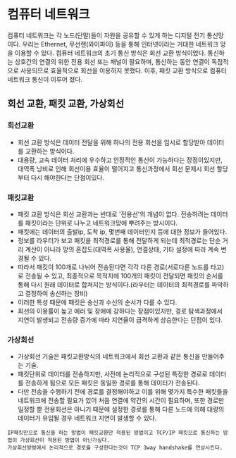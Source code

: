 # 컴퓨터 네트워크

컴퓨터 네트워크는 각 노드(단말)들이 자원을 공유할 수 있게 하는 디지털 전기 통신망이다.
우리는 Ethernet, 무선랜(와이파이) 등을 통해 인터넷이라는 거대한 네트워크 망을 이용할 수 있다.
컴퓨터 네트워크의 초기 통신 방식은 회선 교환 방식이었다.
통신하는 상호간의 연결의 위한 전용 회선 또는 채널이 필요하며, 통신하는 동안 연결이 독점적으로 사용되므로 효율적으로 회선을 이용하지 못했다.
이후, 패킷 교환 방식으로 컴퓨터 네트워크 통신이 이루어 졌다.

## 회선 교환, 패킷 교환, 가상회선

### 회선교환

- 회선 교환 방식은 데이터 전달을 위해 하나의 전용 회선을 임시로 할당받아 데이터를 교환하는 방식이다.
- 대용량, 고속 데이터 처리에 우수하고 안정적인 통신이 가능하다는 장점이있지만, 대역폭 낭비로 인해 회선이용 효율이 떨어지고 통신과정에서 회선 문제시 회선 할당부터 다시 해야한다는 단점이있다.

### 패킷교환

- 패킷 교환 방식은 회선 교환과는 반대로 '전용선'의 개념이 없다. 전송하려는 데이터를 패킷이라는 단위로 나누고 네트워크망에 뿌려주는 방시이다.
- 패킷에는 데이터의 출발ip, 도착 ip, 몇번째 데이터인지 등에 대한 정보가 들어있다.
- 정보를 라우터가 보고 패킷을 최적경로를 통해 전달하게 되는데 최적경로는 단순 거리 계산이 아니라 망의 혼잡도(대역폭 사용율), 연결상태, 기타 설정에 따라 계속 변경될 수 있다.
- 따라서 패킷이 100개로 나뉘어 전송된다면 각각 다른 경로(서로다른 노드를 타고)로 전송될 수 있고, 최종적으로 목적지에 100개의 패킷이 전달되면 패킷의 순서를 통해 다시 원래 데이터로 합쳐지는 방식이다.(라우터는 데이터의 최적경로를 파악하고 결정하여 송신하는 장비)
- 이러한 특성 때문에 패킷은 송신과 수신의 순서가 다를 수 있다.
- 회선의 이용률이 높고 에러 및 장애에 강하다는 장점이있지만, 경로 탐색과정에서 지연이 발생되고 전송량 증가에 따라 지연율이 급격하게 상승한다는 단점이 있다.

### 가상회선

- 가상회선 기술은 패킷교환방식의 네트워크에서 회선 교환과 같은 통신을 만들어주는 기술.
- 패킷단위로 데이터를 전송하지만, 사전에 논리적으로 구성된 특정한 경로로 데이터를 전송하게 됨으로 모든 패킷은 동일한 경로를 통해 데이터가 전송된다.
- 다만 전송을 수행하기 전에 경로를 결정해야하고 이를 위해 몇가지 특수한 패킷들을 네트워크에 전송할 필요가 있어 처음 연결에 약간의 시간이 필요하며, 또한 경로만 일정할 뿐 전용회선은 아니기 때문에 설정한 경로를 통해 다른 노드에 의해 대량의 데이터가 유입될 경우 네트워크 지연이 발생할 수 있다.

```
IP패킷만으로 통신을 하는 방법이 패킷교환만 적용된 방법이고 TCP/IP 패킷으로 통신하는 방법이 가상회선이 적용된 방법이 아닌가싶다.
가상회선방벙에서 논리적으로 경로를 구성한다는것이 TCP 3way handshake를 연상시킨다.
```

